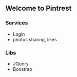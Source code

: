## Welcome to Pintrest

### Services

- Login
- photos sharing, likes

### Libs

- JQuery
- Boostrap
